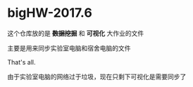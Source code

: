 # bigHW-2017.6

这个仓库放的是 **~~数据挖掘~~** 和 **可视化** 大作业的文件

主要是用来同步实验室电脑和宿舍电脑的文件

That's all.

由于实验室电脑的网络过于垃圾，现在只剩下可视化是需要同步了
